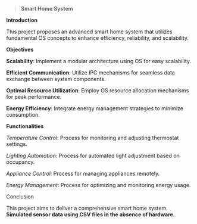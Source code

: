 > **Smart Home System**


**Introduction**

This project proposes an advanced smart home system that utilizes fundamental OS concepts to enhance efficiency, reliability, and scalability.

**Objectives**

**Scalability**: Implement a modular architecture using OS for easy scalability.

**Efficient Communication**: Utilize IPC mechanisms for seamless data exchange between system components.

**Optimal Resource Utilization**: Employ OS resource allocation mechanisms for peak performance.

**Energy Efficiency**: Integrate energy management strategies to minimize consumption.

**Functionalities**

_Temperature Control_: Process for monitoring and adjusting thermostat settings.

_Lighting Automation_: Process for automated light adjustment based on occupancy.

_Appliance Control_: Process for managing appliances remotely.

_Energy Management_: Process for optimizing and monitoring energy usage.

Conclusion

This project aims to deliver a comprehensive smart home system.
**Simulated sensor data using CSV files in the absence of hardware.**


